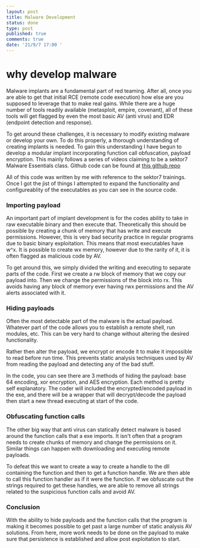```yaml
---
layout: post
title: Malware Development
status: done
type: post
published: true
comments: true
date: '21/9/7 17:00 '
---
```


# why develop malware

Malware implants are a fundamental part of red teaming. After all, once you are able to get that initial RCE (remote code execution) how else are you supposed to leverage that to make real gains. While there are a huge number of tools readily available (metasploit, empire, covenant), all of these tools will get flagged by even the most basic AV (anti virus) and EDR (endpoint detection and response).

  

To get around these challenges, it is necessary to modify existing malware or develop your own. To do this properly, a thorough understanding of creating implants is needed. To gain this understanding I have begun to develop a modular implant incorporating function call obfuscation, payload encryption. This mainly follows a series of videos claiming to be a sektor7 Malware Essentials class. Github code can be found at [this github repo](https://github.com/hourglass492/Malware-Dev)

  

All of this code was written by me with reference to the sektor7 trainings. Once I got the jist of things I attempted to expand the functionality and configureablity of the executables as you can see in the source code.


### Importing payload

  

An important part of implant development is for the codes ability to take in raw executable binary and then execute that. Theoretically this should be possible by creating a chunk of memory that has write and execute permissions. However, this is very bad security practice in regular programs due to basic binary exploitation. This means that most executables have w^x. It is possible to create wx memory, however due to the rarity of it, it is often flagged as malicious code by AV.

  

To get around this, we simply divided the writing and executing to separate parts of the code. First we create a rw block of memory that we copy our payload into. Then we change the permissions of the block into rx. This avoids having any block of memory ever having rwx permissions and the AV alerts associated with it.

### Hiding payloads

  

Often the most detectable part of the malware is the actual payload. Whatever part of the code allows you to establish a remote shell, run modules, etc. This can be very hard to change without altering the desired functionality.

  

Rather then alter the payload, we encrypt or encode it to make it impossible to read before run time. This prevents static analysis techniques used by AV from reading the payload and detecting any of the bad stuff.

  

In the code, you can see there are 3 methods of hiding the payload: base 64 encoding, xor encryption, and AES encryption. Each method is pretty self explanatory. The coder will included the encrypted/encoded payload in the exe, and there will be a wrapper that will decrypt/decode the payload then start a new thread executing at start of the code.

  

  

### Obfuscating function calls

  

The other big way that anti virus can statically detect malware is based around the function calls that a exe imports. It isn't often that a program needs to create chunks of memory and change the permissions on it. Similar things can happen with downloading and executing remote payloads.

  

To defeat this we want to create a way to create a handle to the dll containing the function and then to get a function handle. We are then able to call this function handler as if it were the function. If we obfuscate out the strings required to get these handles, we are able to remove all strings related to the suspicious function calls and avoid AV.


### Conclusion

With the ability to hide payloads and the function calls that the program is making it becomes possible to get past a large number of static analysis AV solutions. From here, more work needs to be done on the payload to make sure that persistence is established and allow post exploitation to start.

